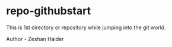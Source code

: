 # repo-githubstart
This is 1st directory or repository while jumping into the git world.

Author - Zeshan Haider

